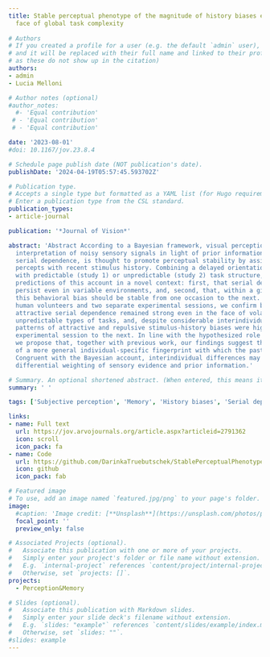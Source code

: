 ```yaml
---
title: Stable perceptual phenotype of the magnitude of history biases even in the
  face of global task complexity
  
# Authors
# If you created a profile for a user (e.g. the default `admin` user), write the username (folder name) here
# and it will be replaced with their full name and linked to their profile. (Does not work for names with special characters
# as these do not show up in the citation)  
authors:
- admin
- Lucia Melloni

# Author notes (optional)
#author_notes:
  #- 'Equal contribution'
 # - 'Equal contribution'
 # - 'Equal contribution'

date: '2023-08-01'
#doi: 10.1167/jov.23.8.4

# Schedule page publish date (NOT publication's date).
publishDate: '2024-04-19T05:57:45.593702Z'

# Publication type.
# Accepts a single type but formatted as a YAML list (for Hugo requirements).
# Enter a publication type from the CSL standard.
publication_types:
- article-journal

publication: '*Journal of Vision*'

abstract: 'Abstract According to a Bayesian framework, visual perception requires active
  interpretation of noisy sensory signals in light of prior information. One such mechanism,
  serial dependence, is thought to promote perceptual stability by assimilating current 
  percepts with recent stimulus history. Combining a delayed orientation-adjustment paradigm
  with predictable (study 1) or unpredictable (study 2) task structure, we test two key 
  predictions of this account in a novel context: first, that serial dependence should 
  persist even in variable environments, and, second, that, within a given observer and context,
  this behavioral bias should be stable from one occasion to the next. Relying on data of 41 
  human volunteers and two separate experimental sessions, we confirm both hypotheses. Group-level
  attractive serial dependence remained strong even in the face of volatile settings with multiple,
  unpredictable types of tasks, and, despite considerable interindividual variability, within-subject
  patterns of attractive and repulsive stimulus-history biases were highly stable from one 
  experimental session to the next. In line with the hypothesized role of serial dependence,
  we propose that, together with previous work, our findings suggest the existence 
  of a more general individual-specific fingerprint with which the past shapes current percetion.
  Congruent with the Bayesian account, interindividual differences may then result from
  differential weighting of sensory evidence and prior information.'

# Summary. An optional shortened abstract. (When entered, this means it won't be displayed on the front page)
summary: ' '

tags: ['Subjective perception', 'Memory', 'History biases', 'Serial dependence', 'Interindividual differences']

links:
- name: Full text
  url: https://jov.arvojournals.org/article.aspx?articleid=2791362
  icon: scroll
  icon_pack: fa
- name: Code
  url: https://github.com/DarinkaTruebutschek/StablePerceptualPhenotype
  icon: github
  icon_pack: fab

# Featured image
# To use, add an image named `featured.jpg/png` to your page's folder.
image:
  #caption: 'Image credit: [**Unsplash**](https://unsplash.com/photos/pLCdAaMFLTE)'
  focal_point: ''
  preview_only: false

# Associated Projects (optional).
#   Associate this publication with one or more of your projects.
#   Simply enter your project's folder or file name without extension.
#   E.g. `internal-project` references `content/project/internal-project/index.md`.
#   Otherwise, set `projects: []`.
projects:
  - Perception&Memory

# Slides (optional).
#   Associate this publication with Markdown slides.
#   Simply enter your slide deck's filename without extension.
#   E.g. `slides: "example"` references `content/slides/example/index.md`.
#   Otherwise, set `slides: ""`.
#slides: example
---
```

